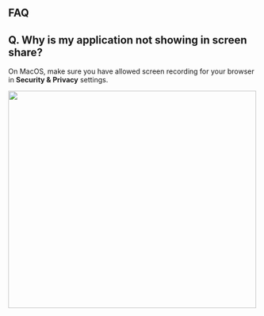 ## FAQ

Q. Why is my application not showing in screen share?
- 
On MacOS, make sure you have allowed screen recording for your browser in **Security & Privacy** settings.

<img src="https://user-images.githubusercontent.com/13146030/113811992-d7243280-979f-11eb-8bdf-bcea6bd4e9bd.png" width="500" height="439">